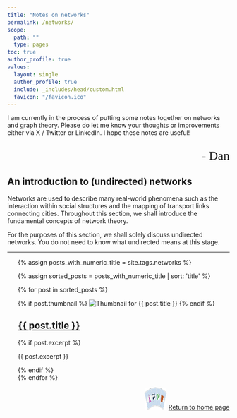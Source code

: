 ```yaml
---
title: "Notes on networks"
permalink: /networks/
scope:
  path: ""
  type: pages
toc: true
author_profile: true
values:
  layout: single
  author_profile: true
  include: _includes/head/custom.html
  favicon: "/favicon.ico"
---
```


I am currently in the process of putting some notes together on networks and graph theory. Please do let me know your thoughts or improvements either via X / Twitter or LinkedIn. I hope these notes are useful!
<p style="font-family: 'Brush Script MT', cursive; text-align: right; font-size: 28px;">- Dan</p>

## An introduction to (undirected) networks

Networks are used to describe many real-world phenomena such as the interaction within social structures and the mapping of transport links connecting cities. Throughout this section, we shall introduce the fundamental concepts of network theory.

For the purposes of this section, we shall solely discuss undirected networks. You do not need to know what undirected means at this stage.

---

<ul>
{% assign posts_with_numeric_title = site.tags.networks %}

{% assign sorted_posts = posts_with_numeric_title | sort: 'title' %}

{% for post in sorted_posts %}
    <article class="post">
      <div class="post-content-thumbnail">
        {% if post.thumbnail %}
          <img src="{{ post.thumbnail }}" alt="Thumbnail for {{ post.title }}" class="post-thumbnail">
        {% endif %}
        <div class="post-content">
          <h2><a href="{{ post.url }}">{{ post.title }}</a></h2>
          {% if post.excerpt %}
            <p>{{ post.excerpt }}</p>
          {% endif %}
        </div>
      </div>
    </article>
{% endfor %}
</ul>

<div style="text-align: right;"> <img src="/assets/back_to_home_button.png" alt="custom emoji" width="50px" height="50px"> <a href="/">Return to home page</a> </div>

